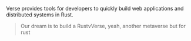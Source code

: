 Verse provides tools for developers to quickly build web applications and distributed systems in Rust.

> Our dream is to build a RustvVerse, yeah, another metaverse but for rust
